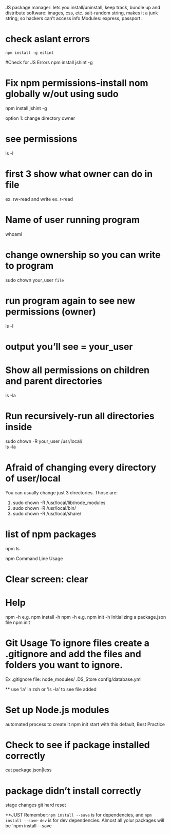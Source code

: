 JS package manager: lets you install/uninstall, keep track, bundle up and distribute software: images, css, etc. salt-random string, makes it a junk string, so hackers can’t access info
Modules: express, passport.

# check aslant errors
`npm install -g eslint`

#Check for JS Errors
npm install jshint -g

# Fix npm permissions-install nom globally w/out using sudo
npm install jshint -g

option 1: change directory owner
# see permissions
ls -l
# first 3 show what owner can do in file
ex. rw-read and write
ex. r-read
# Name of user running program
whoami
# change ownership so you can write to program
sudo chown your_user `file`
# run program again to see new permissions (owner)
ls -l
# output you’ll see = your_user

# Show all permissions on children and parent directories
ls -la 

# Run recursively-run all directories inside 
sudo chown -R your_user /usr/local/    
ls -la

# Afraid of changing every directory of user/local
You can usually change just 3 directories. Those are:
1. sudo chown -R /usr/local/lib/node_modules
2. sudo chown -R /usr/local/bin/
3. sudo chown -R /usr/local/share/

# list of npm packages
npm ls

npm Command Line Usage
# Clear screen: clear

# Help
npm <command> -h
e.g. npm install -h
npm <command> -h
e.g. npm init -h Initializing a package.json file
npm init

# Git Usage To ignore files create a .gitignore and add the files and folders you want to ignore.
Ex .gitignore file:
node_modules/
.DS_Store
config/database.yml

**  use ‘la' in zsh or 'ls -la’ to see file added

# Set up Node.js modules
automated process to create it
npm init
start with this default, Best Practice

# Check to see if package installed correctly
cat package.json|less

# package didn’t install correctly
stage changes
git hard reset

**JUST Remember:`npm install --save` is for dependencies, and `npm install --save-dev` is for dev dependencies. Almost all yolur packages will be `npm install --save
